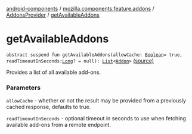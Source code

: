 [android-components](../../index.md) / [mozilla.components.feature.addons](../index.md) / [AddonsProvider](index.md) / [getAvailableAddons](./get-available-addons.md)

# getAvailableAddons

`abstract suspend fun getAvailableAddons(allowCache: `[`Boolean`](https://kotlinlang.org/api/latest/jvm/stdlib/kotlin/-boolean/index.html)` = true, readTimeoutInSeconds: `[`Long`](https://kotlinlang.org/api/latest/jvm/stdlib/kotlin/-long/index.html)`? = null): `[`List`](https://kotlinlang.org/api/latest/jvm/stdlib/kotlin.collections/-list/index.html)`<`[`Addon`](../-addon/index.md)`>` [(source)](https://github.com/mozilla-mobile/android-components/blob/master/components/feature/addons/src/main/java/mozilla/components/feature/addons/AddonsProvider.kt#L20)

Provides a list of all available add-ons.

### Parameters

`allowCache` - whether or not the result may be provided
from a previously cached response, defaults to true.

`readTimeoutInSeconds` - optional timeout in seconds to use when fetching
available add-ons from a remote endpoint.